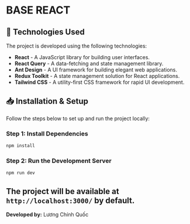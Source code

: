 # BASE REACT

## 🚀 Technologies Used

The project is developed using the following technologies:

- **React** - A JavaScript library for building user interfaces.
- **React Query** - A data-fetching and state management library.
- **Ant Design** - A UI framework for building elegant web applications.
- **Redux Toolkit** - A state management solution for React applications.
- **Tailwind CSS** - A utility-first CSS framework for rapid UI development.

## 📥 Installation & Setup

Follow the steps below to set up and run the project locally:

### Step 1: Install Dependencies

```sh
npm install
```

### Step 2: Run the Development Server

```sh
npm run dev
```

The project will be available at `http://localhost:3000/` by default.
---

**Developed by:** Lương Chính Quốc 
